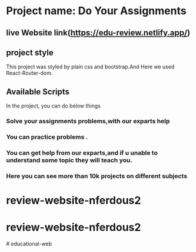 #  Project name: Do Your Assignments 
## live Website link(https://edu-review.netlify.app/)

## project style
This project was styled by plain css and bootstrap.And Here we used React-Router-dom.

## Available Scripts

In the project, you can do below things
### Solve your assignments problems,with our exparts help
### You can practice problems .
###  You can get help from our exparts,and if u unable to understand some topic they will teach you.
### Here you can see more than 10k projects on different subjects

# review-website-nferdous2

# review-website-nferdous2

#   e d u c a t i o n a l - w e b  
 